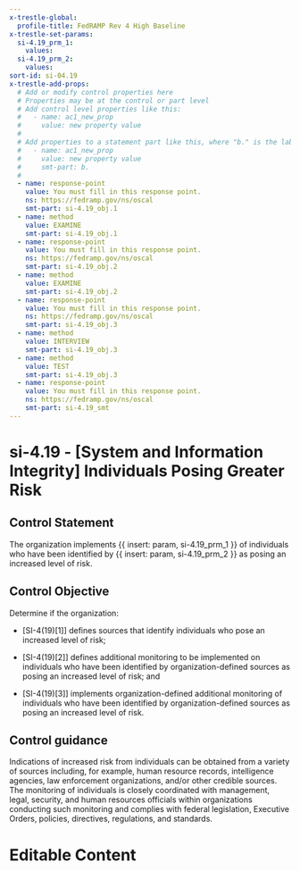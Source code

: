 ```yaml
---
x-trestle-global:
  profile-title: FedRAMP Rev 4 High Baseline
x-trestle-set-params:
  si-4.19_prm_1:
    values:
  si-4.19_prm_2:
    values:
sort-id: si-04.19
x-trestle-add-props:
  # Add or modify control properties here
  # Properties may be at the control or part level
  # Add control level properties like this:
  #   - name: ac1_new_prop
  #     value: new property value
  #
  # Add properties to a statement part like this, where "b." is the label of the target statement part
  #   - name: ac1_new_prop
  #     value: new property value
  #     smt-part: b.
  #
  - name: response-point
    value: You must fill in this response point.
    ns: https://fedramp.gov/ns/oscal
    smt-part: si-4.19_obj.1
  - name: method
    value: EXAMINE
    smt-part: si-4.19_obj.1
  - name: response-point
    value: You must fill in this response point.
    ns: https://fedramp.gov/ns/oscal
    smt-part: si-4.19_obj.2
  - name: method
    value: EXAMINE
    smt-part: si-4.19_obj.2
  - name: response-point
    value: You must fill in this response point.
    ns: https://fedramp.gov/ns/oscal
    smt-part: si-4.19_obj.3
  - name: method
    value: INTERVIEW
    smt-part: si-4.19_obj.3
  - name: method
    value: TEST
    smt-part: si-4.19_obj.3
  - name: response-point
    value: You must fill in this response point.
    ns: https://fedramp.gov/ns/oscal
    smt-part: si-4.19_smt
---
```


# si-4.19 - \[System and Information Integrity\] Individuals Posing Greater Risk

## Control Statement

The organization implements {{ insert: param, si-4.19_prm_1 }} of individuals who have been identified by {{ insert: param, si-4.19_prm_2 }} as posing an increased level of risk.

## Control Objective

Determine if the organization:

- \[SI-4(19)[1]\] defines sources that identify individuals who pose an increased level of risk;

- \[SI-4(19)[2]\] defines additional monitoring to be implemented on individuals who have been identified by organization-defined sources as posing an increased level of risk; and

- \[SI-4(19)[3]\] implements organization-defined additional monitoring of individuals who have been identified by organization-defined sources as posing an increased level of risk.

## Control guidance

Indications of increased risk from individuals can be obtained from a variety of sources including, for example, human resource records, intelligence agencies, law enforcement organizations, and/or other credible sources. The monitoring of individuals is closely coordinated with management, legal, security, and human resources officials within organizations conducting such monitoring and complies with federal legislation, Executive Orders, policies, directives, regulations, and standards.

# Editable Content

<!-- Make additions and edits below -->
<!-- The above represents the contents of the control as received by the profile, prior to additions. -->
<!-- If the profile makes additions to the control, they will appear below. -->
<!-- The above markdown may not be edited but you may edit the content below, and/or introduce new additions to be made by the profile. -->
<!-- If there is a yaml header at the top, parameter values may be edited. Use --set-parameters to incorporate the changes during assembly. -->
<!-- The content here will then replace what is in the profile for this control, after running profile-assemble. -->
<!-- The added parts in the profile for this control are below.  You may edit them and/or add new ones. -->
<!-- Each addition must have a heading either of the form ## Control my_addition_name -->
<!-- or ## Part a. (where the a. refers to one of the control statement labels.) -->
<!-- "## Control" parts are new parts added after the statement part. -->
<!-- "## Part" parts are new parts added into the top-level statement part with that label. -->
<!-- Subparts may be added with nested hash levels of the form ### My Subpart Name -->
<!-- underneath the parent ## Control or ## Part being added -->
<!-- See https://ibm.github.io/compliance-trestle/tutorials/ssp_profile_catalog_authoring/ssp_profile_catalog_authoring for guidance. -->
